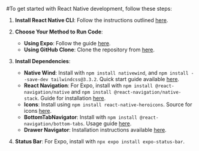 #To get started with React Native development, follow these steps:

1. **Install React Native CLI**: 
   Follow the instructions outlined [here](https://reactnative.dev/docs/environment-setup?os=windows).

2. **Choose Your Method to Run Code**:
   - **Using Expo**: 
     Follow the guide [here](https://docs.expo.dev/tutorial/create-your-first-app/).
   - **Using GitHub Clone**:
     Clone the repository from [here](https://github.com/ShangBLK/final.git).

3. **Install Dependencies**:
   - **Native Wind**:
     Install with `npm install nativewind`, and `npm install --save-dev tailwindcss@3.3.2`.
     Quick start guide available [here](https://www.nativewind.dev/quick-starts/react-native-cli).
   - **React Navigation**:
     For Expo, install with `npm install @react-navigation/native` and `npm install @react-navigation/native-stack`.
     Guide for installation [here](https://reactnavigation.org/docs/getting-started/).
   - **Icons**:
     Install using `npm install react-native-heroicons`. Source for icons [here](https://heroicons.com/).
   - **BottomTabNavigator**:
     Install with `npm install @react-navigation/bottom-tabs`. Usage guide [here](https://reactnavigation.org/docs/bottom-tab-navigator/).
   - **Drawer Navigator**:
     Installation instructions available [here](https://reactnavigation.org/docs/drawer-navigator/#installation).
   
4. **Status Bar**:
   For Expo, install with `npx expo install expo-status-bar`.

